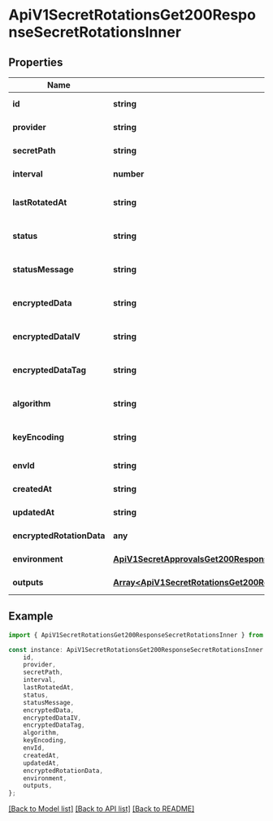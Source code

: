 # ApiV1SecretRotationsGet200ResponseSecretRotationsInner


## Properties

Name | Type | Description | Notes
------------ | ------------- | ------------- | -------------
**id** | **string** |  | [default to undefined]
**provider** | **string** |  | [default to undefined]
**secretPath** | **string** |  | [default to undefined]
**interval** | **number** |  | [default to undefined]
**lastRotatedAt** | **string** |  | [optional] [default to undefined]
**status** | **string** |  | [optional] [default to undefined]
**statusMessage** | **string** |  | [optional] [default to undefined]
**encryptedData** | **string** |  | [optional] [default to undefined]
**encryptedDataIV** | **string** |  | [optional] [default to undefined]
**encryptedDataTag** | **string** |  | [optional] [default to undefined]
**algorithm** | **string** |  | [optional] [default to undefined]
**keyEncoding** | **string** |  | [optional] [default to undefined]
**envId** | **string** |  | [default to undefined]
**createdAt** | **string** |  | [default to undefined]
**updatedAt** | **string** |  | [default to undefined]
**encryptedRotationData** | **any** |  | [default to undefined]
**environment** | [**ApiV1SecretApprovalsGet200ResponseApprovalsInnerEnvironment**](ApiV1SecretApprovalsGet200ResponseApprovalsInnerEnvironment.md) |  | [default to undefined]
**outputs** | [**Array&lt;ApiV1SecretRotationsGet200ResponseSecretRotationsInnerOutputsInner&gt;**](ApiV1SecretRotationsGet200ResponseSecretRotationsInnerOutputsInner.md) |  | [default to undefined]

## Example

```typescript
import { ApiV1SecretRotationsGet200ResponseSecretRotationsInner } from './api';

const instance: ApiV1SecretRotationsGet200ResponseSecretRotationsInner = {
    id,
    provider,
    secretPath,
    interval,
    lastRotatedAt,
    status,
    statusMessage,
    encryptedData,
    encryptedDataIV,
    encryptedDataTag,
    algorithm,
    keyEncoding,
    envId,
    createdAt,
    updatedAt,
    encryptedRotationData,
    environment,
    outputs,
};
```

[[Back to Model list]](../README.md#documentation-for-models) [[Back to API list]](../README.md#documentation-for-api-endpoints) [[Back to README]](../README.md)

